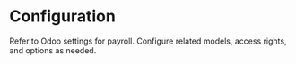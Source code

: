 # Configuration

Refer to Odoo settings for payroll. Configure related models, access rights, and options as needed.
